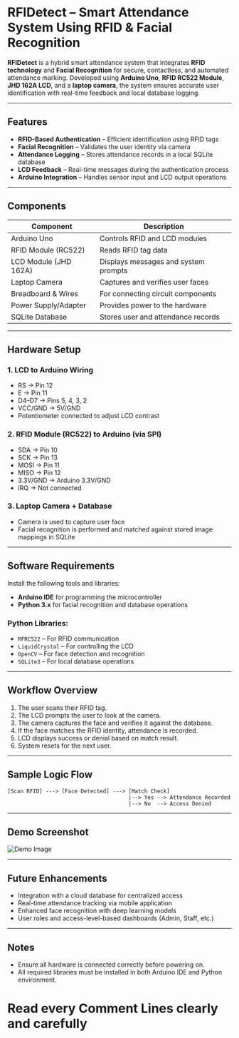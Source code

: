 # RFIDetect – Smart Attendance System Using RFID & Facial Recognition

**RFIDetect** is a hybrid smart attendance system that integrates **RFID technology** and **Facial Recognition** for secure, contactless, and automated attendance marking. Developed using **Arduino Uno**, **RFID RC522 Module**, **JHD 162A LCD**, and a **laptop camera**, the system ensures accurate user identification with real-time feedback and local database logging.

---

## Features

* **RFID-Based Authentication** – Efficient identification using RFID tags
* **Facial Recognition** – Validates the user identity via camera
* **Attendance Logging** – Stores attendance records in a local SQLite database
* **LCD Feedback** – Real-time messages during the authentication process
* **Arduino Integration** – Handles sensor input and LCD output operations

---

## Components

| Component             | Description                          |
| --------------------- | ------------------------------------ |
| Arduino Uno           | Controls RFID and LCD modules        |
| RFID Module (RC522)   | Reads RFID tag data                  |
| LCD Module (JHD 162A) | Displays messages and system prompts |
| Laptop Camera         | Captures and verifies user faces     |
| Breadboard & Wires    | For connecting circuit components    |
| Power Supply/Adapter  | Provides power to the hardware       |
| SQLite Database       | Stores user and attendance records   |

---

## Hardware Setup

### 1. LCD to Arduino Wiring

* RS → Pin 12
* E → Pin 11
* D4–D7 → Pins 5, 4, 3, 2
* VCC/GND → 5V/GND
* Potentiometer connected to adjust LCD contrast

### 2. RFID Module (RC522) to Arduino (via SPI)

* SDA → Pin 10
* SCK → Pin 13
* MOSI → Pin 11
* MISO → Pin 12
* 3.3V/GND → Arduino 3.3V/GND
* IRQ → Not connected

### 3. Laptop Camera + Database

* Camera is used to capture user face
* Facial recognition is performed and matched against stored image mappings in SQLite

---

## Software Requirements

Install the following tools and libraries:

* **Arduino IDE** for programming the microcontroller
* **Python 3.x** for facial recognition and database operations

### Python Libraries:

* `MFRC522` – For RFID communication
* `LiquidCrystal` – For controlling the LCD
* `OpenCV` – For face detection and recognition
* `SQLite3` – For local database operations

---

## Workflow Overview

1. The user scans their RFID tag.
2. The LCD prompts the user to look at the camera.
3. The camera captures the face and verifies it against the database.
4. If the face matches the RFID identity, attendance is recorded.
5. LCD displays success or denial based on match result.
6. System resets for the next user.

---

## Sample Logic Flow

```
[Scan RFID] ---> [Face Detected] ---> [Match Check]
                                      |--> Yes --> Attendance Recorded
                                      |--> No  --> Access Denied
```

---

## Demo Screenshot

![Demo Image](https://github.com/user-attachments/assets/c1b604a9-1d28-4b13-b716-4ec3ea3a1669)

---

## Future Enhancements

* Integration with a cloud database for centralized access
* Real-time attendance tracking via mobile application
* Enhanced face recognition with deep learning models
* User roles and access-level-based dashboards (Admin, Staff, etc.)

---

## Notes

* Ensure all hardware is connected correctly before powering on.
* All required libraries must be installed in both Arduino IDE and Python environment.



# Read every Comment Lines clearly and carefully 
